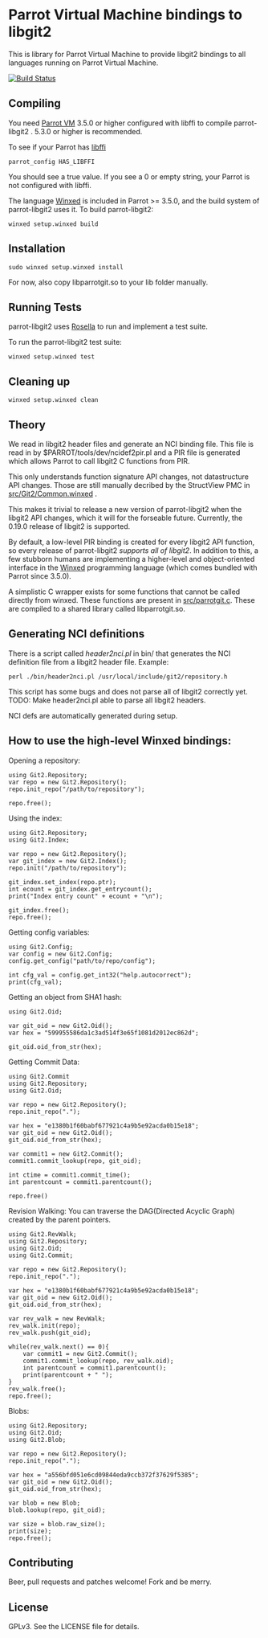 # Parrot Virtual Machine bindings to libgit2

This is library for Parrot Virtual Machine to provide libgit2 bindings to all
languages running on Parrot Virtual Machine.

[![Build Status](https://secure.travis-ci.org/letolabs/parrot-libgit2.png)](http://travis-ci.org/letolabs/parrot-libgit2)

## Compiling

You need [Parrot VM](http://parrot.org) 3.5.0 or higher configured with libffi
to compile parrot-libgit2 . 5.3.0 or higher is recommended.

To see if your Parrot has [libffi](http://sourceware.org/libffi/)

    parrot_config HAS_LIBFFI

You should see a true value. If you see a 0 or empty string, your Parrot is not
configured with libffi.

The language [Winxed](http://winxed.net) is included in Parrot >= 3.5.0, and
the build system of parrot-libgit2 uses it. To build parrot-libgit2:

    winxed setup.winxed build

## Installation

    sudo winxed setup.winxed install

For now, also copy libparrotgit.so to your lib folder manually.

## Running Tests

parrot-libgit2 uses [Rosella](http://whiteknight.github.com/Rosella/) to run
and implement a test suite.

To run the parrot-libgit2 test suite:

    winxed setup.winxed test

## Cleaning up

    winxed setup.winxed clean

## Theory

We read in libgit2 header files and generate an NCI binding file. This file is read
in by $PARROT/tools/dev/ncidef2pir.pl and a PIR file is generated which allows Parrot
to call libgit2 C functions from PIR.

This only understands function signature API changes, not datastructure API changes.
Those are still manually decribed by the StructView PMC in 
[src/Git2/Common.winxed](https://github.com/letolabs/parrot-libgit2/blob/master/src/Git2/Common.winxed) .

This makes it trivial to release a new version of parrot-libgit2 when the
libgit2 API changes, which it will for the forseable future. Currently, the
0.19.0 release of libgit2 is supported.

By default, a low-level PIR binding is created for every libgit2 API function, so every release
of parrot-libgit2 *supports all of libgit2*. In addition to this, a few stubborn humans
are implementing a higher-level and object-oriented interface in the [Winxed](http://winxed.net)
programming language (which comes bundled with Parrot since 3.5.0).

A simplistic C wrapper exists for some functions that cannot be called directly from winxed.
These functions are present in [src/parrotgit.c](https://github.com/letolabs/parrot-libgit2/blob/master/src/parrotgit.c).
These are compiled to a shared library called libparrotgit.so.

## Generating NCI definitions

There is a script called *header2nci.pl* in bin/ that generates the NCI
definition file from a libgit2 header file. Example:

    perl ./bin/header2nci.pl /usr/local/include/git2/repository.h
    

This script has some bugs and does not parse all of libgit2 correctly yet.
TODO: Make header2nci.pl able to parse all libgit2 headers.

NCI defs are automatically generated during setup.

## How to use the high-level Winxed bindings:

Opening a repository:

    using Git2.Repository;
    var repo = new Git2.Repository();
    repo.init_repo("/path/to/repository");

    repo.free();

Using the index:

    using Git2.Repository;
    using Git2.Index;

    var repo = new Git2.Repository();
    var git_index = new Git2.Index();
    repo.init("/path/to/repository");

    git_index.set_index(repo.ptr);
    int ecount = git_index.get_entrycount();
    print("Index entry count" + ecount + "\n");

    git_index.free();
    repo.free();


Getting config variables:

    using Git2.Config;
    var config = new Git2.Config;
    config.get_config("path/to/repo/config");

    int cfg_val = config.get_int32("help.autocorrect");
    print(cfg_val);

Getting an object from SHA1 hash:

    using Git2.Oid;

    var git_oid = new Git2.Oid();
    var hex = "599955586da1c3ad514f3e65f1081d2012ec862d";

    git_oid.oid_from_str(hex);

Getting Commit Data:

    using Git2.Commit
    using Git2.Repository;
    using Git2.Oid;

    var repo = new Git2.Repository();
    repo.init_repo(".");

    var hex = "e1380b1f60babf677921c4a9b5e92acda0b15e18";
    var git_oid = new Git2.Oid();
    git_oid.oid_from_str(hex);

    var commit1 = new Git2.Commit();
    commit1.commit_lookup(repo, git_oid);

    int ctime = commit1.commit_time();
    int parentcount = commit1.parentcount();

    repo.free()

Revision Walking:
You can traverse the DAG(Directed Acyclic Graph) created by the parent pointers.
    
    using Git2.RevWalk;
    using Git2.Repository;
    using Git2.Oid;
    using Git2.Commit;

    var repo = new Git2.Repository();
    repo.init_repo(".");

    var hex = "e1380b1f60babf677921c4a9b5e92acda0b15e18";
    var git_oid = new Git2.Oid();
    git_oid.oid_from_str(hex);

    var rev_walk = new RevWalk;
    rev_walk.init(repo);
    rev_walk.push(git_oid);

    while(rev_walk.next() == 0){
        var commit1 = new Git2.Commit();
        commit1.commit_lookup(repo, rev_walk.oid);
        int parentcount = commit1.parentcount();
        print(parentcount + " ");
    }
    rev_walk.free();
    repo.free();

Blobs:

    using Git2.Repository;
    using Git2.Oid;
    using Git2.Blob;

    var repo = new Git2.Repository();
    repo.init_repo(".");

    var hex = "a556bfd051e6cd09844eda9ccb372f37629f5385";
    var git_oid = new Git2.Oid();
    git_oid.oid_from_str(hex);

    var blob = new Blob;
    blob.lookup(repo, git_oid);

    var size = blob.raw_size();
    print(size);
    repo.free();

## Contributing

Beer, pull requests and patches welcome! Fork and be merry.

## License

GPLv3. See the LICENSE file for details.
